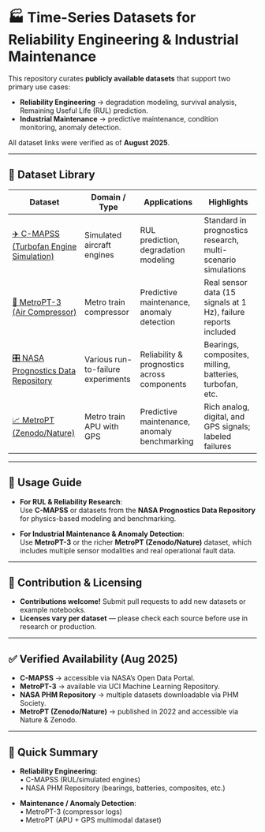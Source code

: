 # 🏭 Time-Series Datasets for Reliability Engineering & Industrial Maintenance

This repository curates **publicly available datasets** that support two primary use cases:
- **Reliability Engineering** → degradation modeling, survival analysis, Remaining Useful Life (RUL) prediction.  
- **Industrial Maintenance** → predictive maintenance, condition monitoring, anomaly detection.  

All dataset links were verified as of **August 2025**.

---

## 📂 Dataset Library

| Dataset | Domain / Type | Applications | Highlights |
|---------|---------------|--------------|-------------|
| [✈️ C-MAPSS (Turbofan Engine Simulation)](https://data.nasa.gov/dataset/cmapss-jet-engine-simulated-data) | Simulated aircraft engines | RUL prediction, degradation modeling | Standard in prognostics research, multi-scenario simulations |
| [🚆 MetroPT-3 (Air Compressor)](https://archive.ics.uci.edu/dataset/791/metropt%2B3%2Bdataset) | Metro train compressor | Predictive maintenance, anomaly detection | Real sensor data (15 signals at 1 Hz), failure reports included |
| [🎛 NASA Prognostics Data Repository](https://data.phmsociety.org/nasa/) | Various run-to-failure experiments | Reliability & prognostics across components | Bearings, composites, milling, batteries, turbofan, etc. |
| [📈 MetroPT (Zenodo/Nature)](https://www.nature.com/articles/s41597-022-01877-3) | Metro train APU with GPS | Predictive maintenance, anomaly benchmarking | Rich analog, digital, and GPS signals; labeled failures |

---

## 🚀 Usage Guide

- **For RUL & Reliability Research**:  
  Use **C-MAPSS** or datasets from the **NASA Prognostics Data Repository** for physics-based modeling and benchmarking.  

- **For Industrial Maintenance & Anomaly Detection**:  
  Use **MetroPT-3** or the richer **MetroPT (Zenodo/Nature)** dataset, which includes multiple sensor modalities and real operational fault data.

---

## 🤝 Contribution & Licensing

- **Contributions welcome!** Submit pull requests to add new datasets or example notebooks.  
- **Licenses vary per dataset** — please check each source before use in research or production.  

---

## ✅ Verified Availability (Aug 2025)

- **C-MAPSS** → accessible via NASA’s Open Data Portal.  
- **MetroPT-3** → available via UCI Machine Learning Repository.  
- **NASA PHM Repository** → multiple datasets downloadable via PHM Society.  
- **MetroPT (Zenodo/Nature)** → published in 2022 and accessible via Nature & Zenodo.  

---

## 🔎 Quick Summary

- **Reliability Engineering**:  
  • C-MAPSS (RUL/simulated engines)  
  • NASA PHM Repository (bearings, batteries, composites, etc.)  

- **Maintenance / Anomaly Detection**:  
  • MetroPT-3 (compressor logs)  
  • MetroPT (APU + GPS multimodal dataset)  
